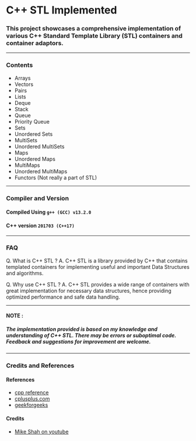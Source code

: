 # C++ STL Implemented

### This project showcases a comprehensive implementation of various C++ Standard Template Library (STL) containers and container adaptors.
---
### Contents
- Arrays
- Vectors
- Pairs
- Lists
- Deque
- Stack
- Queue
- Priority Queue
- Sets
- Unordered Sets
- MultiSets
- Unordered MultiSets
- Maps
- Unordered Maps
- MultiMaps
- Unordered MultiMaps
- Functors (Not really a part of STL)
---
### Compiler and Version
#### Compiled Using  ```g++ (GCC) v13.2.0```
#### C++ version ```201703 (C++17)```
---
### FAQ
Q.  What is C++ STL ? 
 A. C++ STL is a library provided by C++ that contains templated containers for implementing useful and important Data Structures and algorithms.

Q. Why use C++ STL ?
A. C++ STL provides a wide range of containers with great implementation for necessary data structures, hence providing optimized performance and safe data handling.

---
#### NOTE :
##### The implementation provided is based on my knowledge and understanding of C++ STL. There may be errors or suboptimal code. Feedback and suggestions for improvement are welcome.
---
### Credits and References

#### References
- [cpp reference](https://en.cppreference.com/w/)
- [cplusplus.com](https://cplusplus.com/)
- [geekforgeeks](https://www.geeksforgeeks.org/)
 
 #### Credits
- [Mike Shah on youtube](https://www.youtube.com/@MikeShah) 
